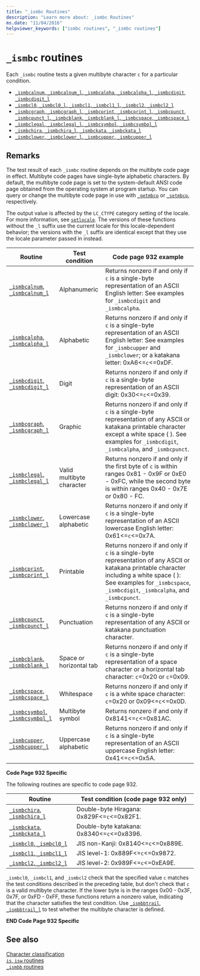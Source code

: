 ```yaml
---
title: "_ismbc Routines"
description: "Learn more about: _ismbc Routines"
ms.date: "11/04/2016"
helpviewer_keywords: ["ismbc routines", "_ismbc routines"]
---
```

# `_ismbc` routines

Each `_ismbc` routine tests a given multibyte character `c` for a particular condition.

- [`_ismbcalnum`, `_ismbcalnum_l`, `_ismbcalpha`, `_ismbcalpha_l`, `_ismbcdigit`, `_ismbcdigit_l`](./reference/ismbcalnum-functions.md)
- [`_ismbcl0`, `_ismbcl0_l`, `_ismbcl1`, `_ismbcl1_l`, `_ismbcl2`, `_ismbcl2_l`](./reference/ismbcl0-ismbcl0-l-ismbcl1-ismbcl1-l-ismbcl2-ismbcl2-l.md)
- [`_ismbcgraph`, `_ismbcgraph_l`, `_ismbcprint`, `_ismbcprint_l`, `_ismbcpunct`, `_ismbcpunct_l`, `_ismbcblank`, `_ismbcblank_l`, `_ismbcspace`, `_ismbcspace_l`](./reference/ismbcgraph-functions.md)
- [`_ismbclegal`, `_ismbclegal_l`, `_ismbcsymbol`, `_ismbcsymbol_l`](./reference/ismbclegal-ismbclegal-l-ismbcsymbol-ismbcsymbol-l.md)
- [`_ismbchira`, `_ismbchira_l`, `_ismbckata`, `_ismbckata_l`](./reference/ismbchira-ismbchira-l-ismbckata-ismbckata-l.md)
- [`_ismbclower`, `_ismbclower_l`, `_ismbcupper`, `_ismbcupper_l`](./reference/ismbclower-ismbclower-l-ismbcupper-ismbcupper-l.md)

## Remarks

The test result of each `_ismbc` routine depends on the multibyte code page in effect. Multibyte code pages have single-byte alphabetic characters. By default, the multibyte code page is set to the system-default ANSI code page obtained from the operating system at program startup. You can query or change the multibyte code page in use with [`_getmbcp`](./reference/getmbcp.md) or [`_setmbcp`](./reference/setmbcp.md), respectively.

The output value is affected by the `LC_CTYPE` category setting of the locale. For more information, see [`setlocale`](./reference/setlocale-wsetlocale.md). The versions of these functions without the `_l` suffix use the current locale for this locale-dependent behavior; the versions with the `_l` suffix are identical except that they use the locale parameter passed in instead.

| Routine | Test condition | Code page 932 example |
|---|---|---|
| [`_ismbcalnum`, `_ismbcalnum_l`](./reference/ismbcalnum-functions.md) | Alphanumeric | Returns nonzero if and only if `c` is a single-byte representation of an ASCII English letter: See examples for `_ismbcdigit` and `_ismbcalpha`. |
| [`_ismbcalpha`, `_ismbcalpha_l`](./reference/ismbcalnum-functions.md) | Alphabetic | Returns nonzero if and only if `c` is a single-byte representation of an ASCII English letter: See examples for `_ismbcupper` and `_ismbclower`; or a katakana letter: 0xA6<=`c`<=0xDF. |
| [`_ismbcdigit`, `_ismbcdigit_l`](./reference/ismbcalnum-functions.md) | Digit | Returns nonzero if and only if `c` is a single-byte representation of an ASCII digit: 0x30<=`c`<=0x39. |
| [`_ismbcgraph`, `_ismbcgraph_l`](./reference/ismbcgraph-functions.md) | Graphic | Returns nonzero if and only if `c` is a single-byte representation of any ASCII or katakana printable character except a white space ( ). See examples for `_ismbcdigit`, `_ismbcalpha`, and `_ismbcpunct`. |
| [`_ismbclegal`, `_ismbclegal_l`](./reference/ismbclegal-ismbclegal-l-ismbcsymbol-ismbcsymbol-l.md) | Valid multibyte character | Returns nonzero if and only if the first byte of `c` is within ranges 0x81 - 0x9F or 0xE0 - 0xFC, while the second byte is within ranges 0x40 - 0x7E or 0x80 - FC. |
| [`_ismbclower`, `_ismbclower_l`](./reference/ismbclower-ismbclower-l-ismbcupper-ismbcupper-l.md) | Lowercase alphabetic | Returns nonzero if and only if `c` is a single-byte representation of an ASCII lowercase English letter: 0x61<=`c`<=0x7A. |
| [`_ismbcprint`, `_ismbcprint_l`](./reference/ismbcgraph-functions.md) | Printable | Returns nonzero if and only if `c` is a single-byte representation of any ASCII or katakana printable character including a white space ( ): See examples for `_ismbcspace`, `_ismbcdigit`, `_ismbcalpha`, and `_ismbcpunct`. |
| [`_ismbcpunct`, `_ismbcpunct_l`](./reference/ismbcgraph-functions.md) | Punctuation | Returns nonzero if and only if `c` is a single-byte representation of any ASCII or katakana punctuation character. |
| [`_ismbcblank`, `_ismbcblank_l`](./reference/ismbcgraph-functions.md) | Space or horizontal tab | Returns nonzero if and only if `c` is a single-byte representation of a space character or a horizontal tab character: `c`=0x20 or `c`=0x09. |
| [`_ismbcspace`, `_ismbcspace_l`](./reference/ismbcgraph-functions.md) | Whitespace | Returns nonzero if and only if `c` is a white space character: `c`=0x20 or 0x09<=`c`<=0x0D. |
| [`_ismbcsymbol`, `_ismbcsymbol_l`](./reference/ismbclegal-ismbclegal-l-ismbcsymbol-ismbcsymbol-l.md) | Multibyte symbol | Returns nonzero if and only if 0x8141<=`c`<=0x81AC. |
| [`_ismbcupper`, `_ismbcupper_l`](./reference/ismbclower-ismbclower-l-ismbcupper-ismbcupper-l.md) | Uppercase alphabetic | Returns nonzero if and only if `c` is a single-byte representation of an ASCII uppercase English letter: 0x41<=`c`<=0x5A. |

**Code Page 932 Specific**

The following routines are specific to code page 932.

| Routine | Test condition (code page 932 only) |
|---|---|
| [`_ismbchira`, `_ismbchira_l`](./reference/ismbchira-ismbchira-l-ismbckata-ismbckata-l.md) | Double-byte Hiragana: 0x829F<=`c`<=0x82F1. |
| [`_ismbckata`, `_ismbckata_l`](./reference/ismbchira-ismbchira-l-ismbckata-ismbckata-l.md) | Double-byte katakana: 0x8340<=`c`<=0x8396. |
| [`_ismbcl0`, `_ismbcl0_l`](./reference/ismbcl0-ismbcl0-l-ismbcl1-ismbcl1-l-ismbcl2-ismbcl2-l.md) | JIS non-Kanji: 0x8140<=`c`<=0x889E. |
| [`_ismbcl1`, `_ismbcl1_l`](./reference/ismbcl0-ismbcl0-l-ismbcl1-ismbcl1-l-ismbcl2-ismbcl2-l.md) | JIS level-1: 0x889F<=`c`<=0x9872. |
| [`_ismbcl2`, `_ismbcl2_l`](./reference/ismbcl0-ismbcl0-l-ismbcl1-ismbcl1-l-ismbcl2-ismbcl2-l.md) | JIS level-2: 0x989F<=`c`<=0xEA9E. |

`_ismbcl0`, `_ismbcl1`, and `_ismbcl2` check that the specified value `c` matches the test conditions described in the preceding table, but don't check that `c` is a valid multibyte character. If the lower byte is in the ranges 0x00 - 0x3F, 0x7F, or 0xFD - 0xFF, these functions return a nonzero value, indicating that the character satisfies the test condition. Use [`_ismbbtrail`, `_ismbbtrail_l`](./reference/ismbbtrail-ismbbtrail-l.md) to test whether the multibyte character is defined.

**END Code Page 932 Specific**

## See also

[Character classification](./character-classification.md)\
[`is`, `isw` routines](./is-isw-routines.md)\
[`_ismbb` routines](./ismbb-routines.md)
